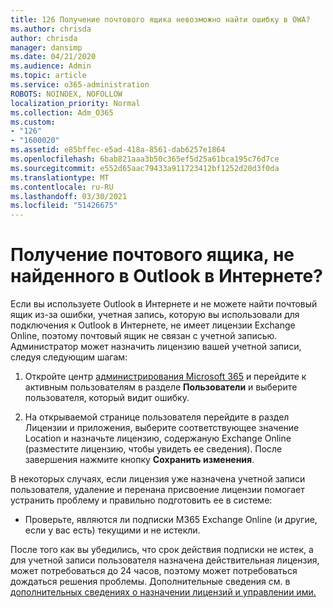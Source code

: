 ```yaml
---
title: 126 Получение почтового ящика невозможно найти ошибку в OWA?
ms.author: chrisda
author: chrisda
manager: dansimp
ms.date: 04/21/2020
ms.audience: Admin
ms.topic: article
ms.service: o365-administration
ROBOTS: NOINDEX, NOFOLLOW
localization_priority: Normal
ms.collection: Adm_O365
ms.custom:
- "126"
- "1600020"
ms.assetid: e85bffec-e5ad-418a-8561-dab6257e1864
ms.openlocfilehash: 6bab821aaa3b50c365ef5d25a61bca195c76d7ce
ms.sourcegitcommit: e552d65aac79433a911723412bf1252d20d3f0da
ms.translationtype: MT
ms.contentlocale: ru-RU
ms.lasthandoff: 03/30/2021
ms.locfileid: "51426675"
---
```

# <a name="getting-a-mailbox-not-found-error-in-outlook-on-the-web"></a>Получение почтового ящика, не найденного в Outlook в Интернете?

Если вы используете Outlook в Интернете и  не можете найти почтовый ящик из-за ошибки, учетная запись, которую вы использовали для подключения к Outlook в Интернете, не имеет лицензии Exchange Online, поэтому почтовый ящик не связан с учетной записью. Администратор может назначить лицензию вашей учетной записи, следуя следующим шагам:

1. Откройте центр  [администрирования Microsoft 365](https://portal.office.com/adminportal/home#/homepage) и перейдите к активным пользователям в разделе **Пользователи** и выберите пользователя, который видит ошибку.

2. На открываемой странице пользователя  перейдите в раздел Лицензии и приложения, выберите соответствующее значение Location и назначьте лицензию, содержаную Exchange Online (разместите лицензию, чтобы увидеть ее сведения).  После завершения нажмите кнопку **Сохранить изменения**.

В некоторых случаях, если лицензия уже назначена учетной записи пользователя, удаление и перенана присвоение лицензии помогает устранить проблему и правильно подготовить ее в системе: 

- Проверьте, являются ли подписки M365 Exchange Online (и другие, если у вас есть) текущими и не истекли.

После того как вы убедились, что срок действия подписки не истек, а для учетной записи пользователя назначена действительная лицензия, может потребоваться до 24 часов, поэтому может потребоваться дождаться решения проблемы. Дополнительные сведения см. в [дополнительных сведениях о назначении лицензий и управлении ими.](https://docs.microsoft.com/deployoffice/overview-licensing-activation-microsoft-365-apps#assign-and-manage-licenses)